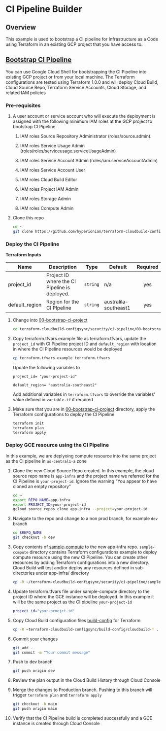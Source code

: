 # CI Pipeline Builder

## Overview
This example is used to bootstrap a CI pipeline for Infrastructure as a Code using Terraform in an existing GCP project that you have access to.

## [Bootstrap CI Pipeline](00-bootstrap-ci-project/)

You can use Google Cloud Shell for bootstrapping the CI Pipeline into existing GCP project or from your local machine. The Terraform configurations are tested using Terraform 1.0.0 and will deploy Cloud Build, Cloud Source Repo, Terraform Service Accounts, Cloud Storage, and related IAM policies

### Pre-requisites

1. A user account or service account who will execute the deployment is assigned with the following minimum IAM roles at the GCP project to bootstrap CI Pipeline.

    1. IAM roles Source Repository Administrator (roles/source.admin).

    1. IAM roles Service Usage Admin (roles/roles/serviceusage.serviceUsageAdmin)

    1. IAM roles Service Account Admin (roles/iam.serviceAccountAdmin)

    1. IAM roles Service Account User 

    1. IAM roles Cloud Build Editor

    1. IAM roles Project IAM Admin

    1. IAM roles Storage Admin

    1. IAM roles Compute Admin


1. Clone this repo

    ```bash
    cd ~
    git clone https://github.com/hyperionian/terraform-cloudbuild-configsync.git
    ```

### Deploy the CI Pipeline

**Terraform Inputs**

| Name | Description | Type | Default | Required |
|------|-------------|------|---------|:-----:|
| project_id | Project ID where the CI Pipeline is deployed. | `string` | n/a | yes |
| default_region| Region for the CI PIpeline  | `string` | australila-southeast1 | yes |


1. Change into [00-bootstrap-ci-project](00-bootstrap-ci-project/)

    ```bash
    cd terraform-cloudbuild-configsync/security/ci-pipeline/00-bootstrap-ci-project
    ```

1. Copy terraform.tfvars.example file as terraform.tfvars, update the `project_id` with CI Pipeline project ID and `default_region` with location in where the CI Pipeline resources would be deployed
    ```bash
    cp terraform.tfvars.example terraform.tfvars
    ```
   Update the following variables to 

    `project_id= "your-project-id"`

    `default_region= "australia-southeast2"`

   Add additional variables in `terraform.tfvars` to override the variables' value defined in `variable.tf` if required


1. Make sure that you are in [00-bootstrap-ci-project](00-bootstrap-ci-project/) directory, apply the Terraform configurations to deploy the CI Pipeline 

    ```bash
    terraform init
    terraform plan
    terraform apply
    ```

### Deploy GCE resource using the CI Pipeline

In this example, we are deplyoing compute resource into the same project as the CI pipeline in `us-central1-a` zone

1. Clone the new Cloud Source Repo created. In this example, the cloud source repo name is `app-infra` and the project name we referred for the CI Pipeline is `your-project-id`. Ignore the warning "You appear to have cloned an empty repository"
    ```bash
    cd ~
    export REPO_NAME=app-infra
    export PROJECT_ID=your-project-id
    gcloud source repos clone app-infra --project=your-project-id
    ```

1. Navigate to the repo and change to a non prod branch, for example `dev` branch
   ```bash
   cd $REPO_NAME
   git checkout -b dev
   ```


1. Copy contents of [sample-compute](sample-compute/) to the new app-infra repo. `sample-compute` directory contains Terraform configurations example to deploy compute resource using the new CI Pipeline. You can create other resources by adding Terraform configurations into a new directory. Cloud Build will test and/or deploy any resources defined in sub-directories under app-infra/ directory
    ```bash
    cp -R ~/terraform-cloudbuild-configsync/security/ci-pipeline/sample-compute .
    ```
1. Update terraform.tfvars file under sample-compute directory to the project ID where the GCE instance will be deployed. In this example it will be the same project as the CI pipeline `your-project-id`
    ```bash
    project_id="your-proejct-id"
    ```
1. Copy Cloud Build configuration files [build-config](build-config/) for Terraform
    ```bash
    cp -R ~terraform-cloudbuild-configsync/build-config/cloudbuild-* .
    ```
1. Commit your changes
    ```bash
    git add .
    git commit -m "Your commit message"
    ```
1. Push to dev branch
    ```bash
    git push origin dev
    ```
1. Review the plan output in the Cloud Build History through Cloud Console

1. Merge the changes to Production branch. Pushing to this branch will trigger `terraform plan` and `terraform apply`
    ```bash
    git checkout -b main
    git push origin main
    ```
1. Verify that the CI Pipeline build is completed successfully and a GCE instance is created through Cloud Console
